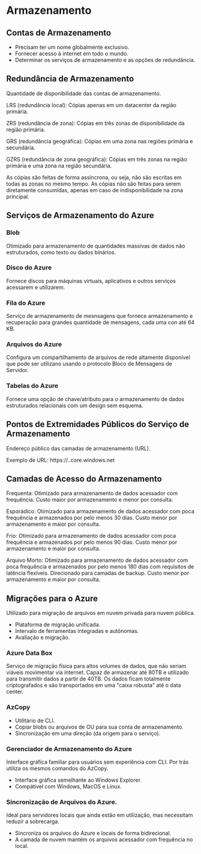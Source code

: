 # Armazenamento

## Contas de Armazenamento

- Precisam ter um nome globalmente exclusivo.
- Fornecer acesso à internet em todo o mundo.
- Determinar os serviços de armazenamento e as opções de redundância.

## Redundância de Armazenamento

Quantidade de disponibilidade das contas de armazenamento.

LRS (redundância local): Cópias apenas em um datacenter da região primária.

ZRS (redundância de zona): Cópias em três zonas de disponibilidade da região primária.

GRS (redundância geográfica): Cópias em uma zona nas regiões primária e secundária.

GZRS (redundância de zona geográfica): Cópias em três zonas na região primária e uma zona na região secundária.

As cópias são feitas de forma assíncrona, ou seja, não são escritas em todas as zonas no mesmo tempo. As cópias não são feitas para serem diretamente consumidas, apenas em caso de indisponibilidade na zona principal.

## Serviços de Armazenamento do Azure

### Blob

Otimizado para armazenamento de quantidades massivas de dados não estruturados, como texto ou dados binários.

### Disco do Azure

Fornece discos para máquinas virtuais, aplicativos e outros serviços acessarem e utilizarem.

### Fila do Azure

Serviço de armazenamento de mesnsagens que fornece armazenamento e recuperação para grandes quantidade de mensagens, cada uma con até 64 KB.

### Arquivos do Azure

Configura um compartilhamento de arquivos de rede altamente disponível que pode ser utilizano usando o protocolo Bloco de Mensagens de Servidor.

### Tabelas do Azure

Fornece uma opção de chave/atributo para o armazenamento de dados estruturados relacionais com um design sem esquema.

## Pontos de Extremidades Públicos do Serviço de Armazenamento

Endereço público das camadas de armazenamento (URL).

Exemplo de URL: https://<storage-account-name>.<service>.core.windows.net

## Camadas de Acesso do Armazenamento

Frequenta: Otimizado para armazenamento de dados acessador com frequência. Custo maior por armazenamento e menor por consulta.

Esporádico: Otimizado para armazenamento de dados acessador com poca frequência e armazenados por pelo menos 30 dias. Custo menor por armazenamento e maior por consulta.

Frio: Otimizado para armazenamento de dados acessador com poca frequência e armazenados por pelo menos 90 dias. Custo menor por armazenamento e maior por consulta.

Arquivo Morto: Otimizado para armazenamento de dados acessador com poca frequência e armazenados por pelo menos 180 dias com requisitos de latência flexíveis. Direcionado para camadas de backup. Custo menor por armazenamento e maior por consulta.

## Migrações para o Azure

Utilizado para migração de arquivos em nuvem privada para nuvem pública.

- Plataforma de migração unificada.
- Intervalo de ferramentas integradas e autônomas.
- Avaliação e migração.

### Azure Data Box

Serviço de migração física para altos volumes de dados, que não seriam viáveis movimentar via internet. Capaz de armazenar até 80TB e utilizado para transmitir dados a partir de 40TB. Os dados ficam totalmente criptografados e são transportados em uma "caixa robusta" até o data center.

### AzCopy

- Utilitário de CLI.
- Copiar blobs ou arquivos de OU para sua conta de armazenamento.
- Sincronização em uma direção (da origem para o serviço).

### Gerenciador de Armazenamento do Azure

Interface gráfica familiar para usuários sem experiência com CLI. Por trás utiliza os mesmos comandos do AzCopy.

- Interface gráfica semelhante ao Windows Explorer.
- Compátivel com Windows, MacOS e Linux.

### Sincronização de Arquivos do Azure.

Ideal para servidores locais que ainda estão em utilização, mas necessitam reduzir a sobrecarga.

- Sincroniza os arquivos do Azure e locais de forma bidirecional.
- A camada de nuvem mantém os arquivos acessador com frequência no local.

